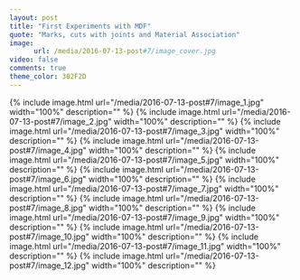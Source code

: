 ```yaml
---
layout: post
title: "First Experiments with MDF"
quote: "Marks, cuts with joints and Material Association"
image:
      url: /media/2016-07-13-post#7/image_cover.jpg
video: false
comments: true
theme_color: 302F2D
---
```


{% include image.html url="/media/2016-07-13-post#7/image_1.jpg" width="100%" description="" %}
{% include image.html url="/media/2016-07-13-post#7/image_2.jpg" width="100%" description="" %}
{% include image.html url="/media/2016-07-13-post#7/image_3.jpg" width="100%" description="" %}
{% include image.html url="/media/2016-07-13-post#7/image_4.jpg" width="100%" description="" %}
{% include image.html url="/media/2016-07-13-post#7/image_5.jpg" width="100%" description="" %}
{% include image.html url="/media/2016-07-13-post#7/image_6.jpg" width="100%" description="" %}
{% include image.html url="/media/2016-07-13-post#7/image_7.jpg" width="100%" description="" %}
{% include image.html url="/media/2016-07-13-post#7/image_8.jpg" width="100%" description="" %}
{% include image.html url="/media/2016-07-13-post#7/image_9.jpg" width="100%" description="" %}
{% include image.html url="/media/2016-07-13-post#7/image_10.jpg" width="100%" description="" %}
{% include image.html url="/media/2016-07-13-post#7/image_11.jpg" width="100%" description="" %}
{% include image.html url="/media/2016-07-13-post#7/image_12.jpg" width="100%" description="" %}


